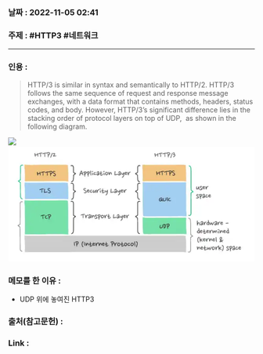 ### 날짜 : 2022-11-05 02:41
### 주제 : #HTTP3  #네트워크 

---- 

### 인용 : 
>  HTTP/3 is similar in syntax and semantically to HTTP/2. HTTP/3 follows the same sequence of request and response message exchanges, with a data format that contains methods, headers, status codes, and body. However, HTTP/3’s significant difference lies in the stacking order of protocol layers on top of UDP,  as shown in the following diagram.


![](Http3-layer.png)
<img src="./Assets/Http3-layer.png" />


### 메모를 한 이유 : 
- UDP 위에 놓여진 HTTP3 


### 출처(참고문헌) : 


### Link : 
